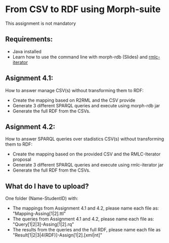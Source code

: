 # From CSV to RDF using Morph-suite
This assignment is not mandatory

## Requirements:
- Java installed
- Learn  how to use the command line with morph-rdb (Slides) and [rmlc-iterator](https://github.com/oeg-upm/rmlc-statistic/blob/master/README.md)

## Asignment 4.1:
How to answer manage CSV(s) without transforming them to RDF:
- Create the mapping based on R2RML and the CSV provide
- Generate 3 different SPARQL queries and execute using morph-rdb jar
- Generate the full RDF from the CSVs.

## Asignment 4.2:
How to answer SPARQL queries over stadistics CSV(s) without transforming them to RDF:
- Create the mapping based on the provided CSV and the RMLC-Iterator proposal
- Generate 3 different SPARQL queries and execute using rmlc-iterator jar
- Generate the full RDF from the CSVs.



## What do I have to upload?
One folder (Name-StudentID) with:
- The mappings from Assignment 4.1 and 4.2, please name each file as: "Mapping-Assing[1|2].ttl"
- The queries from Assignment 4.1 and 4.2, please name each file as: "Query[1|2|3]-Assing[1|2].rq"
- The results from the queries and the full RDF, please name each file as "Result[1|2|3|4(RDF)]-Assign[1|2].[xml|nt]"
